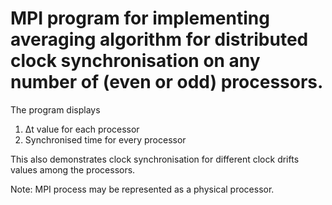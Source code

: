 # MPI program for implementing averaging algorithm for distributed clock synchronisation on any number of (even or odd) processors.

The program displays
1. Δt value for each processor
2. Synchronised time for every processor

This also demonstrates clock synchronisation for different clock drifts values among the processors.

Note: MPI process may be represented as a physical processor.
